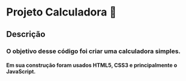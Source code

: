 # **Projeto Calculadora** 📐

## Descrição

### O objetivo desse código foi criar uma calculadora simples.

#### Em sua construção foram usados HTML5,  CSS3 e principalmente o JavaScript.
